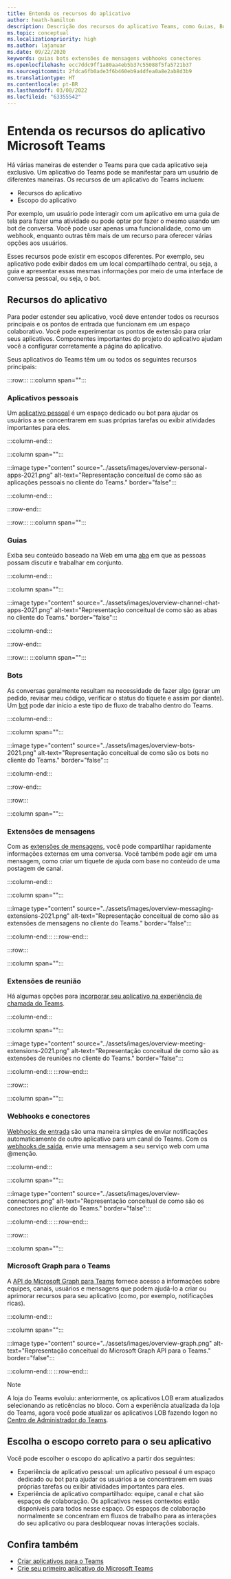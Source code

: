 ```yaml
---
title: Entenda os recursos do aplicativo
author: heath-hamilton
description: Descrição dos recursos do aplicativo Teams, como Guias, Bots, Extensões de mensagens e Webhooks e conectores; escopo do aplicativo, como aplicativos pessoais e compartilhados
ms.topic: conceptual
ms.localizationpriority: high
ms.author: lajanuar
ms.date: 09/22/2020
keywords: guias bots extensões de mensagens webhooks conectores
ms.openlocfilehash: ecc7ddc9ff1a80aa4eb5b37c55088f5fa5721b37
ms.sourcegitcommit: 2fdca6fb0ade3f6b460eb9a4dfea0a8e2ab8d3b9
ms.translationtype: HT
ms.contentlocale: pt-BR
ms.lasthandoff: 03/08/2022
ms.locfileid: "63355542"
---
```

# <a name="understand-microsoft-teams-app-features"></a>Entenda os recursos do aplicativo Microsoft Teams

Há várias maneiras de estender o Teams para que cada aplicativo seja exclusivo. Um aplicativo do Teams pode se manifestar para um usuário de diferentes maneiras. Os recursos de um aplicativo do Teams incluem:

- Recursos do aplicativo
- Escopo do aplicativo

Por exemplo, um usuário pode interagir com um aplicativo em uma guia de tela para fazer uma atividade ou pode optar por fazer o mesmo usando um bot de conversa. Você pode usar apenas uma funcionalidade, como um webhook, enquanto outras têm mais de um recurso para oferecer várias opções aos usuários.

Esses recursos pode existir em escopos diferentes. Por exemplo, seu aplicativo pode exibir dados em um local compartilhado central, ou seja, a guia e apresentar essas mesmas informações por meio de uma interface de conversa pessoal, ou seja, o bot.

## <a name="app-capabilities"></a>Recursos do aplicativo

Para poder estender seu aplicativo, você deve entender todos os recursos principais e os pontos de entrada que funcionam em um espaço colaborativo. Você pode experimentar os pontos de extensão para criar seus aplicativos. Componentes importantes do projeto do aplicativo ajudam você a configurar corretamente a página do aplicativo.

Seus aplicativos do Teams têm um ou todos os seguintes recursos principais:

:::row:::
   :::column span="":::
### <a name="personal-apps"></a>Aplicativos pessoais

Um [aplicativo pessoal](../concepts/design/personal-apps.md) é um espaço dedicado ou bot para ajudar os usuários a se concentrarem em suas próprias tarefas ou exibir atividades importantes para eles.

   :::column-end:::

   :::column span="":::

:::image type="content" source="../assets/images/overview-personal-apps-2021.png" alt-text="Representação conceitual de como são as aplicações pessoais no cliente do Teams." border="false":::

   :::column-end:::

:::row-end:::

:::row:::
   :::column span="":::

### <a name="tabs"></a>Guias

Exiba seu conteúdo baseado na Web em uma [aba](../tabs/what-are-tabs.md) em que as pessoas possam discutir e trabalhar em conjunto.

   :::column-end:::

   :::column span="":::

:::image type="content" source="../assets/images/overview-channel-chat-apps-2021.png" alt-text="Representação conceitual de como são as abas no cliente do Teams." border="false":::

   :::column-end:::

:::row-end:::

:::row:::
   :::column span="":::

### <a name="bots"></a>Bots

As conversas geralmente resultam na necessidade de fazer algo (gerar um pedido, revisar meu código, verificar o status do tíquete e assim por diante). Um [bot](../bots/what-are-bots.md) pode dar início a este tipo de fluxo de trabalho dentro do Teams.

   :::column-end:::

   :::column span="":::

:::image type="content" source="../assets/images/overview-bots-2021.png" alt-text="Representação conceitual de como são os bots no cliente do Teams." border="false":::

   :::column-end:::

:::row-end:::

:::row:::

   :::column span="":::

### <a name="messaging-extensions"></a>Extensões de mensagens

Com as [extensões de mensagens](../messaging-extensions/what-are-messaging-extensions.md), você pode compartilhar rapidamente informações externas em uma conversa. Você também pode agir em uma mensagem, como criar um tíquete de ajuda com base no conteúdo de uma postagem de canal.

   :::column-end:::

   :::column span="":::

:::image type="content" source="../assets/images/overview-messaging-extensions-2021.png" alt-text="Representação conceitual de como são as extensões de mensagens no cliente do Teams." border="false":::

   :::column-end:::
:::row-end:::

:::row:::

   :::column span="":::

### <a name="meeting-extensions"></a>Extensões de reunião

Há algumas opções para [incorporar seu aplicativo na experiência de chamada do Teams](../apps-in-teams-meetings/design/designing-apps-in-meetings.md).

   :::column-end:::

   :::column span="":::

:::image type="content" source="../assets/images/overview-meeting-extensions-2021.png" alt-text="Representação conceitual de como são as extensões de reuniões no cliente do Teams." border="false":::

   :::column-end:::
:::row-end:::

:::row:::

   :::column span="":::

### <a name="webhooks-and-connectors"></a>Webhooks e conectores

[Webhooks de entrada](../webhooks-and-connectors/what-are-webhooks-and-connectors.md#incoming-webhooks) são uma maneira simples de enviar notificações automaticamente de outro aplicativo para um canal do Teams. Com os [webhooks de saída](../webhooks-and-connectors/what-are-webhooks-and-connectors.md#outgoing-webhooks), envie uma mensagem a seu serviço web com uma @menção.

   :::column-end:::

   :::column span="":::

:::image type="content" source="../assets/images/overview-connectors.png" alt-text="Representação conceitual de como são os conectores no cliente do Teams." border="false":::

   :::column-end:::
:::row-end:::

:::row:::

   :::column span="":::

### <a name="microsoft-graph-for-teams"></a>Microsoft Graph para o Teams

A [API do Microsoft Graph para Teams](/graph/teams-concept-overview) fornece acesso a informações sobre equipes, canais, usuários e mensagens que podem ajudá-lo a criar ou aprimorar recursos para seu aplicativo (como, por exemplo, notificações ricas).

   :::column-end:::

   :::column span="":::

:::image type="content" source="../assets/images/overview-graph.png" alt-text="Representação conceitual do Microsoft Graph API para o Teams." border="false":::

   :::column-end:::
:::row-end:::

> [!NOTE]
> A loja do Teams evoluiu: anteriormente, os aplicativos LOB eram atualizados selecionando as reticências no bloco. Com a experiência atualizada da loja do Teams, agora você pode atualizar os aplicativos LOB fazendo logon no [Centro de Administrador do Teams](https://admin.teams.microsoft.com).

## <a name="choose-the-correct-scope-for-your-app"></a>Escolha o escopo correto para o seu aplicativo

Você pode escolher o escopo do aplicativo a partir dos seguintes:

- Experiência de aplicativo pessoal: um aplicativo pessoal é um espaço dedicado ou bot para ajudar os usuários a se concentrarem em suas próprias tarefas ou exibir atividades importantes para eles.
- Experiência de aplicativo compartilhado: equipe, canal e chat são espaços de colaboração. Os aplicativos nesses contextos estão disponíveis para todos nesse espaço. Os espaços de colaboração normalmente se concentram em fluxos de trabalho para as interações do seu aplicativo ou para desbloquear novas interações sociais.

## <a name="see-also"></a>Confira também

* [Criar aplicativos para o Teams](../overview.md)
* [Crie seu primeiro aplicativo do Microsoft Teams ](../build-your-first-app/build-first-app-overview.md)